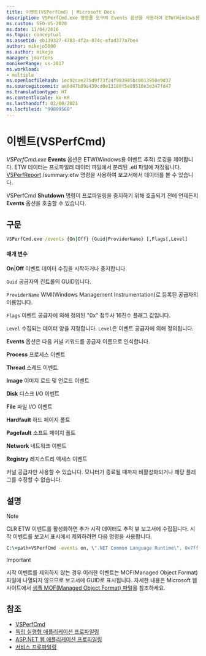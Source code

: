 ```yaml
---
title: 이벤트(VSPerfCmd) | Microsoft Docs
description: VSPerfCmd.exe 명령줄 도구의 Events 옵션을 사용하여 ETW(Windows용 이벤트 추적) 로깅을 제어합니다. 구문 매개 변수를 검토합니다.
ms.custom: SEO-VS-2020
ms.date: 11/04/2016
ms.topic: conceptual
ms.assetid: eb139327-4783-4f2a-874c-efad377a7be4
author: mikejo5000
ms.author: mikejo
manager: jmartens
monikerRange: vs-2017
ms.workload:
- multiple
ms.openlocfilehash: 1ec92cae275d9f73f24f983905bc0013950e9d37
ms.sourcegitcommit: ae6d47b09a439cd0e13180f5e89510e3e347fd47
ms.translationtype: HT
ms.contentlocale: ko-KR
ms.lasthandoff: 02/08/2021
ms.locfileid: "99899568"
---
```

# <a name="events-vsperfcmd"></a>이벤트(VSPerfCmd)
*VSPerfCmd.exe* **Events** 옵션은 ETW(Windows용 이벤트 추적) 로깅을 제어합니다. ETW 데이터는 프로파일러 데이터 파일에서 분리된 .etl 파일에 저장됩니다. [VSPerfReport](../profiling/vsperfreport.md) /summary:etw 명령을 사용하여 보고서에서 데이터를 볼 수 있습니다.

 VSPerfCmd **Shutdown** 명령이 프로파일링을 중지하기 위해 호출되기 전에 언제든지 **Events** 옵션을 호출할 수 있습니다.

## <a name="syntax"></a>구문

```cmd
VSPerfCmd.exe /events {On|Off} {Guid|ProviderName} [,Flags[,Level]
```

#### <a name="parameters"></a>매개 변수
 **On**&#124;**Off** 이벤트 데이터 수집을 시작하거나 중지합니다.

 `Guid` 공급자의 컨트롤의 GUID입니다.

 `ProviderName` WMI(Windows Management Instrumentation)로 등록된 공급자의 이름입니다.

 `Flags` 이벤트 공급자에 의해 정의된 "0x" 접두사 16진수 플래그 값입니다.

 `Level` 수집되는 데이터 양을 지정합니다. `Level`은 이벤트 공급자에 의해 정의됩니다.

 **Events** 옵션은 다음 커널 키워드를 공급자 이름으로 인식합니다.

 **Process** 프로세스 이벤트

 **Thread** 스레드 이벤트

 **Image** 이미지 로드 및 언로드 이벤트

 **Disk** 디스크 I/O 이벤트

 **File** 파일 I/O 이벤트

 **Hardfault** 하드 페이지 폴트

 **Pagefault** 소프트 페이지 폴트

 **Network** 네트워크 이벤트

 **Registry** 레지스트리 액세스 이벤트

 커널 공급자만 사용할 수 있습니다. 모니터가 종료될 때까지 비활성화되거나 해당 플래그를 수정할 수 없습니다.

## <a name="remarks"></a>설명

> [!NOTE]
> CLR ETW 이벤트를 활성화하면 추가 시작 데이터도 추적 뷰 보고서에 수집됩니다. 시작 이벤트를 보고서 표시에서 제외하려면 다음 명령을 사용합니다.

```cmd
C:\<path>VSPerfCmd -events on, \".NET Common Language Runtime\", 0x7fffffff, 5
```

> [!IMPORTANT]
> 시작 이벤트를 제외하지 않는 경우 이러한 이벤트는 MOF(Managed Object Format) 파일에 나열되지 않으므로 보고서에 GUID로 표시됩니다. 자세한 내용은 Microsoft 웹 사이트에서 [샘플 MOF(Managed Object Format) 파일](https://msdn.microsoft.com/library/default.aspx)을 참조하세요.

## <a name="see-also"></a>참조
- [VSPerfCmd](../profiling/vsperfcmd.md)
- [독립 실행형 애플리케이션 프로파일링](../profiling/command-line-profiling-of-stand-alone-applications.md)
- [ASP.NET 웹 애플리케이션 프로파일링](../profiling/command-line-profiling-of-aspnet-web-applications.md)
- [서비스 프로파일링](../profiling/command-line-profiling-of-services.md)
